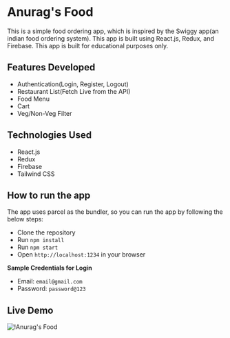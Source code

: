 # Anurag's Food

This is a simple food ordering app, which is inspired by the Swiggy app(an indian food ordering system). This app is built using React.js, Redux, and Firebase. This app is built for educational purposes only.

## Features Developed

- Authentication(Login, Register, Logout)
- Restaurant List(Fetch Live from the API)
- Food Menu
- Cart
- Veg/Non-Veg Filter

## Technologies Used

- React.js
- Redux
- Firebase
- Tailwind CSS

## How to run the app

The app uses parcel as the bundler, so you can run the app by following the below steps:

- Clone the repository
- Run `npm install`
- Run `npm start`
- Open `http://localhost:1234` in your browser

**Sample Credentials for Login**

* Email: `email@gmail.com`
* Password: `password@123`

## Live Demo

![[!Anurag's Food](https://img.youtube.com/vi/eX74nIEQGww/maxresdefault.jpg)](https://www.youtube.com/watch?v=eX74nIEQGww)


